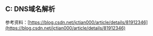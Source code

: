 ## C: DNS域名解析

参考资料：[https://blog.csdn.net/jctian000/article/details/81912346](https://blog.csdn.net/jctian000/article/details/81912346)
